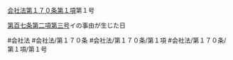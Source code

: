 [会社法第１７０条第１項](会社法＿＿＿＿第１７０条第１項)第１号

[第百七条第二項第三号](会社法＿＿＿＿第１０７条第２項第３号)イの事由が生じた日


#会社法
#会社法/第１７０条
#会社法/第１７０条/第１項
#会社法/第１７０条/第１項/第１号
